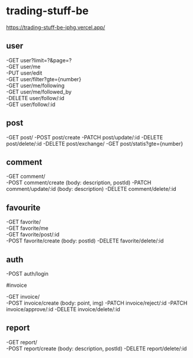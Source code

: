 # trading-stuff-be

https://trading-stuff-be-iphg.vercel.app/

## user

-GET user?limit=?&page=?  
-GET user/me  
-PUT user/edit  
-GET user/filter?gte={number}  
-GET user/me/following  
-GET user/me/followed_by  
-DELETE user/follow/:id  
-GET user/follow/:id

## post

-GET post/
-POST post/create
-PATCH post/update/:id
-DELETE post/delete/:id
-DELETE post/exchange/
-GET post/statis?gte={number}

## comment

-GET comment/  
-POST comment/create (body: description, postId)
-PATCH comment/update/:id (body: description)
-DELETE comment/delete/:id

## favourite

-GET favorite/  
-GET favorite/me  
-GET favorite/post/:id  
-POST favorite/create (body: postId)
-DELETE favorite/delete/:id

## auth

-POST auth/login

#invoice

-GET invoice/  
-POST invoice/create (body: point, img)
-PATCH invoice/reject/:id
-PATCH invoice/approve/:id
-DELETE invoice/delete/:id

## report

-GET report/  
-POST report/create (body: description, postId)
-DELETE report/delete/:id
